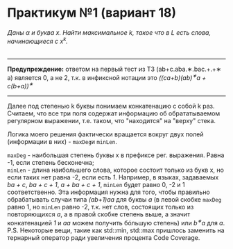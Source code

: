 # Практикум №1 (вариант 18)
###### Даны α и буква x. Найти максимальное k, такое что в L есть слова, начинающиеся с x<sup>k</sup>.  
____  
**Предупреждение:** ответом на первый тест из ТЗ (ab+c.aba.∗.bac.+.+∗ a) является 0, а не 2, т.к. в инфиксной нотации это *((ca+b)(ab)<sup>∗</sup>a + c(b+a))<sup>∗</sup>*
____
Далее под степенью k буквы понимаем конкатенацию с собой k раз. Считаем, что все три поля содержат информацию об обрататываемом регулярном выражении, т.е. таком, что "находится" на "верху" стека.  
  
Логика моего решения фактически вращается вокруг двух полей (информации в них) - `maxDeg`и `minLen`.  
  
`maxDeg` - наибольшая степень буквы x в префиксе рег. выражения. Равна -1, если степень бесконечна;  
`minLen` - длина наибольшего слова, которое состоит только из букв x, но если таких нет равна -2, если есть *1*. Например, в языках, задаваемых *ba + c*, *ba + c + 1*, *a + ba + c + 1*, `minLen` будет равно 0, -2 и 1 соответственно. Эта информация нужна для того, чтобы правильно обрабатывать случаи типа *(ab+1)aa* для буквы *a* (в левой скобке `maxDeg` равно 1, но `minLen` равно -2, т.к. нет слов, состоящих только из повторяющихся *a*, а в правой скобке степень выше, а значит конкатенацией *1* и *аа* можем получить бóльшую степень) или *b<sup>∗</sup>a* для *a*.  
P.S. Некоторые вещи, такие как std::min, std::max пришлось заменить на тернарный оператор ради увеличения процента Code Coverage.


